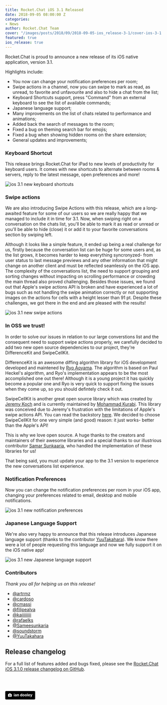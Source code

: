 ```yaml
---
title: Rocket.Chat iOS 3.1 Released
date: 2018-09-05 08:00:00 Z
categories:
- News
author: Rocket.Chat Team
cover: "/images/posts/2018/09/2018-09-05-ios_release-3-1/cover-ios-3-1.jpg"
featured: true
ios_release: true
---
```


Rocket.Chat is proud to announce a new release of its iOS native application, version 3.1.

Highlights include:

- You now can change your notification preferences per room;
- Swipe actions in a channel, now you can swipe to mark as read, as unread, to favorite and unfavourite and also to hide a chat from the list;
- Keyboard Shortcuts support, press "Command" from an external keyboard to see the list of available commands;
- Japanese language support;
- Many improvements on the list of chats related to performance and animations;
- Added back the search of messages to the room;
- Fixed a bug on theming search bar for emojis;
- Fixed a bug when showing hidden rooms on the share extension;
- General updates and improvements;

### Keyboard Shortcut

This release brings Rocket.Chat for iPad to new levels of productivity for keyboard users. It comes with new shortcuts to alternate between rooms & servers, reply to the latest message, open preferences and more!

<img alt="ios 3.1 new keyboard shortcuts" src="{{'/images/posts/2018/09/2018-09-05-ios_release-3-1/rc-ipad- shortcuts-light.png' | relative_url}}"/>

### Swipe actions

We are also introducing Swipe Actions with this release, which are a long-awaited feature for some of our users so we are really happy that we managed to include it in time for 3.1.
Now, when swiping right on a conversation on the chats list, you'll be able to mark it as read or unread or you'll be able to hide (close)
it or add it to your favorite conversations section by swiping left.

Although it looks like a simple feature, it ended up being a real challenge for us, firstly because the conversation list can be huge for some users and, as the list grows, it becomes harder to keep everything syncronyzed- from user status to last message previews and any other information that might change on another client and must be reflected seamlessly on the iOS app.
The complexity of the conversations list, the need to support grouping and sorting changes without impacting on scrolling performance or crowding the main thread also proved challenging. Besides those issues, we found out that Apple's swipe actions API is broken and have experienced a lot of bugs such as not handling the swipe animation correctly or not supporting images on the actions for cells with a height lesser than 91 pt.
Despite these challenges, we got there in the end and are pleased with the results!

<img alt="ios 3.1 new swipe actions" src="{{'/images/posts/2018/09/2018-09-05-ios_release-3-1/cropped-swipe-action.png' | relative_url}}" />

### In OSS we trust!

In order to solve our issues in relation to our large converstions list and the consequent need to support swipe actions properly, we carefully decided to add two new open source dependencies to our project, they're DifferenceKit and SwipeCellKit.

DifferenceKit is an awesome diffing algorithm library for iOS development developed and maintened by [Ryo Aoyama](https://github.com/ra1028).
The algorithm is based on Paul Heckel's algorithm, and Ryo's implementation appears to be the most accomplished one out there!
Although it is a young project it has quickly become a popular one and Ryo is very quick to support fixing the issues when they come up, so you should defintely check it out.

SwipeCellKit is another great open source library which was created by [Jeremy Koch](https://github.com/jerkoch) and is currently maintained by [Mohammad Kurabi](https://github.com/kurabi).
This library was conceived due to Jeremy's frustration with the limitations of Apple's swipe actions API. You can read the backstory [here](https://jerkoch.com/2017/02/07/swiper-no-swiping.html).
We decided to choose SwipeCellKit for one very simple (and good) reason: it just works- better than the Apple's API!

This is why we love open source. A huge thanks to the creators and maintainers of their awesome libraries and a special thanks to our illustrious contributor [Samar Sunkaaria](https://github.com/Sameesunkaria), who handled the implementation of these libraries for us!

That being said, you must update your app to the 3.1 version to experience the new conversations list experience.

### Notification Preferences

Now you can change the notification preferences per room in your iOS app, changing your preferences related to email, desktop and mobile notifications.

<img alt="ios 3.1 new notification preferences" src="{{'/images/posts/2018/09/2018-09-05-ios_release-3-1/notification-prefs.png' | relative_url}}" />

### Japanese Language Support

We're also very happy to announce that this release introduces Japanese language support (thanks to the contributor [YuuTakahara](https://github.com/YuuTakahara)). We know there were a lot of people requesting this language and now we fully support it on the iOS native app!

<img alt="ios 3.1 new Japanese language support" src="/images/posts/2018/09/2018-09-05-ios_release-3-1/japanese-lang-support.png" />

### Contributors

_Thank you all for helping us on this release!_

* [@artrmz](https://github.com/artrmz)
* [@cardoso](https://github.com/cardoso)
* [@cmassi](https://github.com/cmassi)
* [@filipealva](https://github.com/filipealva)
* [@kaiiiiiiiii](https://github.com/kaiiiiiiiii)
* [@rafaelks](https://github.com/rafaelks)
* [@Sameesunkaria](https://github.com/Sameesunkaria)
* [@soundstorm](https://github.com/soundstorm)
* [@YuuTakahara](https://github.com/YuuTakahara)

## Release changelog

For a full list of features added and bugs fixed, please see the [Rocket.Chat iOS 3.1.0 release changelog on GitHub](https://github.com/RocketChat/Rocket.Chat.iOS/releases/tag/v3.1.0).

<br/>
<br/>

<a style="background-color:black;color:white;text-decoration:none;padding:4px 6px;font-family:-apple-system, BlinkMacSystemFont, &quot;San Francisco&quot;, &quot;Helvetica Neue&quot;, Helvetica, Ubuntu, Roboto, Noto, &quot;Segoe UI&quot;, Arial, sans-serif;font-size:12px;font-weight:bold;line-height:1.2;display:inline-block;border-radius:3px" href="https://unsplash.com/@nativemello?utm_medium=referral&amp;utm_campaign=photographer-credit&amp;utm_content=creditBadge" target="_blank" rel="noopener noreferrer" title="Download free do whatever you want high-resolution photos from ian dooley"><span style="display:inline-block;padding:2px 3px"><svg xmlns="http://www.w3.org/2000/svg" style="height:12px;width:auto;position:relative;vertical-align:middle;top:-1px;fill:white" viewBox="0 0 32 32"><title>unsplash-logo</title><path d="M20.8 18.1c0 2.7-2.2 4.8-4.8 4.8s-4.8-2.1-4.8-4.8c0-2.7 2.2-4.8 4.8-4.8 2.7.1 4.8 2.2 4.8 4.8zm11.2-7.4v14.9c0 2.3-1.9 4.3-4.3 4.3h-23.4c-2.4 0-4.3-1.9-4.3-4.3v-15c0-2.3 1.9-4.3 4.3-4.3h3.7l.8-2.3c.4-1.1 1.7-2 2.9-2h8.6c1.2 0 2.5.9 2.9 2l.8 2.4h3.7c2.4 0 4.3 1.9 4.3 4.3zm-8.6 7.5c0-4.1-3.3-7.5-7.5-7.5-4.1 0-7.5 3.4-7.5 7.5s3.3 7.5 7.5 7.5c4.2-.1 7.5-3.4 7.5-7.5z"></path></svg></span><span style="display:inline-block;padding:2px 3px">ian dooley</span></a>
